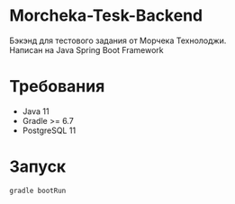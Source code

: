 # Morcheka-Tesk-Backend
Бэкэнд для тестового задания от Морчека Технолоджи.\
Написан на Java Spring Boot Framework
# Требования
* Java 11
* Gradle >= 6.7
* PostgreSQL 11

# Запуск
`gradle bootRun`
